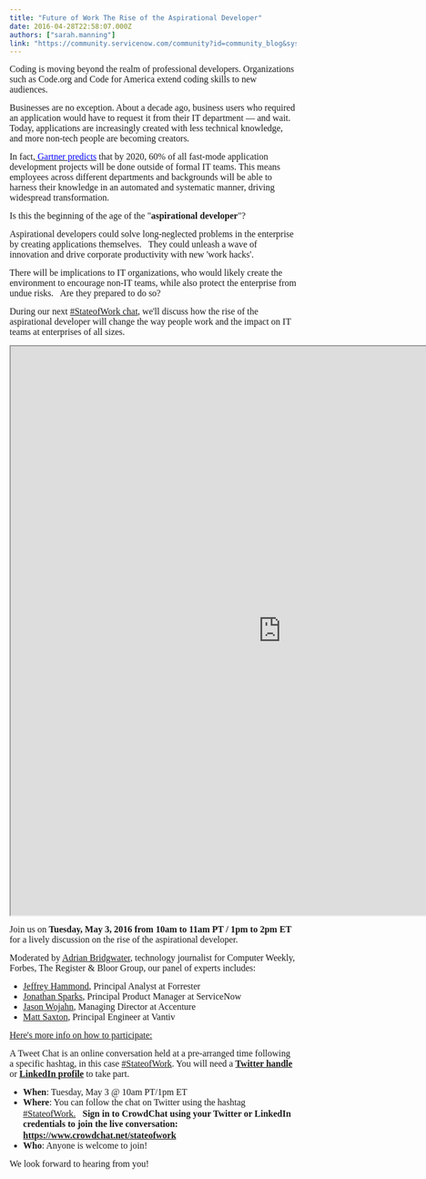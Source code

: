 ```yaml
---
title: "Future of Work The Rise of the Aspirational Developer"
date: 2016-04-28T22:58:07.000Z
authors: ["sarah.manning"]
link: "https://community.servicenow.com/community?id=community_blog&sys_id=510daaa5dbd0dbc01dcaf3231f961925"
---
```

<p><span style="font-size: 12pt;"> <span style="font-family: Calibri; background: white;">Coding is moving beyond the realm of professional developers. Organizations such as Code.org and Code for America</span><span style="font-family: Calibri;"> extend coding skills to new audiences.</span></span></p><p></p><p><span style="font-family: Calibri; font-size: 12pt;">Businesses are no exception. About a decade ago, business users who required an application would have to request it from their IT department — and wait. Today, applications are increasingly created with less technical knowledge, and more non-tech people are becoming creators.</span></p><p></p><p><span style="font-size: 12pt;"><span style="font-family: Calibri;">In fact,</span><a href="http://www.gartner.com/newsroom/id/3119717"><span style="font-family: Calibri; color: blue;"> Gartner predicts</span></a><span style="font-family: Calibri;"> that by 2020, </span><span style="font-family: Calibri; background: white;">60% of all fast-mode application development projects will be done outside of formal IT teams. This means employees across different departments and backgrounds will be able to harness their knowledge in an automated and systematic manner, driving widespread transformation. </span></span></p><p></p><p><span style="font-family: Calibri; font-size: 12pt;">Is this the beginning of the age of the "<strong>aspirational developer</strong>"?</span></p><p></p><p><span style="font-family: Calibri; font-size: 12pt;">Aspirational developers could solve long-neglected problems in the enterprise by creating applications themselves.   They could unleash a wave of innovation and drive corporate productivity with new 'work hacks'.</span></p><p></p><p><span style="font-family: Calibri; font-size: 12pt;">There will be implications to IT organizations, who would likely create the environment to encourage non-IT teams, while also protect the enterprise from undue risks.   Are they prepared to do so?</span></p><p></p><p><span style="font-family: Calibri; font-size: 12pt;">During our next <a title="ww.crowdchat.net/stateofwork" href="https://www.crowdchat.net/stateofwork">#StateofWork chat</a>, we'll discuss how the rise of the aspirational developer will change the way people work and the impact on IT teams at enterprises of all sizes. </span></p><div><iframe height="1000px" src="https://www.crowdchat.net/chat/c3BvdF9vYmpfMjA5Mw==" width="950px"> 
</iframe></div><p></p><p><span style="font-family: Calibri; font-size: 12pt;">Join us on <strong>Tuesday, May 3, 2016 from 10am to 11am PT / 1pm to 2pm ET</strong> for a lively discussion on the rise of the aspirational developer. </span></p><p></p><p><span style="font-size: 12pt;"><span style="font-family: Calibri;">Moderated by </span><a href="https://twitter.com/ABridgwater"><span style="font-family: Calibri;">Adrian Bridgwater</span></a><span style="font-family: Calibri;">, technology journalist for Computer Weekly, Forbes, The Register &amp; Bloor Group, our panel of experts includes:</span></span></p><ul style="list-style-type: disc;"><li><span style="font-size: 12pt;"><a href="https://twitter.com/jhammond"><span style="font-family: Calibri;">Jeffrey Hammond</span></a><span style="font-family: Calibri;">, Principal Analyst at Forrester </span></span></li><li><span style="font-size: 12pt;"><a href="https://twitter.com/sparks_jonathan"><span style="font-family: Calibri;">Jonathan Sparks</span></a><span style="font-family: Calibri;">, Principal Product Manager at ServiceNow</span></span></li><li><span style="font-size: 12pt;"><a href="https://twitter.com/jason_wojahn"><span style="font-family: Calibri;">Jason Wojahn</span></a><span style="font-family: Calibri;">, Managing Director at Accenture </span></span></li><li><span style="font-size: 12pt;"><a href="https://www.linkedin.com/in/matt-saxton-10957b96"><span style="font-family: Calibri;">Matt Saxton</span></a><span style="font-family: Calibri;">, Principal Engineer at Vantiv</span></span></li></ul><p></p><p><span style="text-decoration: underline; font-size: 12pt; font-family: Calibri;">Here's more info on how to participate:</span></p><p><span style="font-size: 12pt;"><span style="font-family: Calibri;">A Tweet Chat is an online conversation held at a pre-arranged time following a specific hashtag, in this case </span><a href="https://twitter.com/hashtag/stateofwork"><span style="font-family: Calibri;">#StateofWork</span></a><span style="font-family: Calibri;">. You will need a </span><a _jive_internal="true" href="/blog/twitter.com"><span style="font-family: Calibri;"><strong>Twitter handle</strong></span></a><span style="font-family: Calibri;"> or </span><a _jive_internal="true" href="/blog/linkedin.com"><span style="font-family: Calibri;"><strong>LinkedIn profile</strong></span></a><span style="font-family: Calibri;"> to take part. </span></span></p><ul style="list-style-type: disc;"><li><span style="font-size: 12pt;"><span style="font-family: Calibri;"><strong>When</strong></span><span style="font-family: Calibri;">: Tuesday, May 3 @ 10am PT/1pm ET</span></span></li><li><span style="font-size: 12pt;"><span style="font-family: Calibri;"><strong>Where</strong></span><span style="font-family: Calibri;">: You can follow the chat on Twitter using the hashtag </span><span style="font-family: Calibri;"><a title="witter.com/hashtag/stateofwork" href="https://twitter.com/hashtag/stateofwork">#StateofWork.</a>   <span style="font-size: 12.0pt; font-family: Calibri;"><strong>Sign in to CrowdChat using your Twitter or LinkedIn credentials to join the live conversation: </strong></span></span><a href="https://www.crowdchat.net/stateofwork"><span style="font-family: Calibri;"><strong>https://www.crowdchat.net/stateofwork</strong></span></a></span></li><li><span style="font-size: 12pt;"><span style="font-family: Calibri;"><strong>Who</strong></span><span style="font-family: Calibri;">: Anyone is welcome to join!</span></span></li></ul><p></p><p><span style="font-family: Calibri; font-size: 12pt;">We look forward to hearing from you!</span></p>